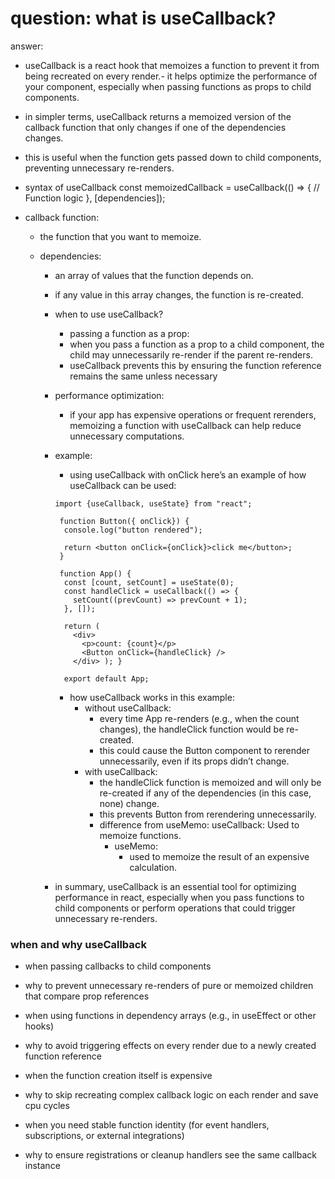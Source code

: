 # question: what is useCallback?

answer:

- useCallback is a react hook that memoizes a function to prevent it from being recreated on every render.- it helps optimize the performance of your component, especially when passing functions as props to child components.
- in simpler terms, useCallback returns a memoized version of the callback function that only changes if one of the dependencies changes.
- this is useful when the function gets passed down to child components, preventing unnecessary re-renders.
- syntax of useCallback const memoizedCallback = useCallback(() => { // Function logic }, [dependencies]);
- callback function:

  - the function that you want to memoize.
  - dependencies:

    - an array of values that the function depends on.
    - if any value in this array changes, the function is re-created.
    - when to use useCallback?
      - passing a function as a prop:
      - when you pass a function as a prop to a child component, the child may unnecessarily re-render if the parent re-renders.
      - useCallback prevents this by ensuring the function reference remains the same unless necessary
    - performance optimization:
      - if your app has expensive operations or frequent rerenders, memoizing a function with useCallback can help reduce unnecessary computations.
    - example:

      - using useCallback with onClick here’s an example of how useCallback can be used:

      ```code
      import {useCallback, useState} from "react";

       function Button({ onClick}) {
        console.log("button rendered");

        return <button onClick={onClick}>click me</button>;
       }

       function App() {
        const [count, setCount] = useState(0);
        const handleClick = useCallback(() => {
          setCount((prevCount) => prevCount + 1);
        }, []);

        return (
          <div>
            <p>count: {count}</p>
            <Button onClick={handleClick} />
          </div> ); }

        export default App;
      ```

      - how useCallback works in this example:
        - without useCallback:
          - every time App re-renders (e.g., when the count changes), the handleClick function would be re-created.
          - this could cause the Button component to rerender unnecessarily, even if its props didn’t change.
        - with useCallback:
          - the handleClick function is memoized and will only be re-created if any of the dependencies (in this case, none) change.
          - this prevents Button from rerendering unnecessarily.
          - difference from useMemo: useCallback: Used to memoize functions.
            - useMemo:
              - used to memoize the result of an expensive calculation.

    - in summary, useCallback is an essential tool for optimizing performance in react, especially when you pass functions to child components or perform operations that could trigger unnecessary re-renders.

### when and why useCallback

- when passing callbacks to child components
- why to prevent unnecessary re-renders of pure or memoized children that compare prop references

- when using functions in dependency arrays (e.g., in useEffect or other hooks)
- why to avoid triggering effects on every render due to a newly created function reference

- when the function creation itself is expensive
- why to skip recreating complex callback logic on each render and save cpu cycles

- when you need stable function identity (for event handlers, subscriptions, or external integrations)
- why to ensure registrations or cleanup handlers see the same callback instance

